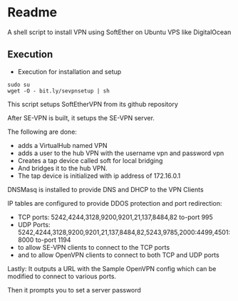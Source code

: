 # Readme

A shell script to install VPN using SoftEther on Ubuntu VPS like DigitalOcean

## Execution

* Execution for installation and setup

```shell
sudo su
wget -O - bit.ly/sevpnsetup | sh
```

This script setups SoftEtherVPN from its github repository

After SE-VPN is built, it setups the SE-VPN server.


The following are done:
* adds a VirtualHub named VPN
* adds a user to the hub VPN with the username vpn and password vpn
* Creates a tap device called soft for local bridging
* And bridges it to the hub VPN.
* The tap device is initialized with ip address of 172.16.0.1
 
DNSMasq is installed to provide DNS and DHCP to the VPN Clients

IP tables are configured to provide DDOS protection and port redirection:
* TCP ports: 5242,4244,3128,9200,9201,21,137,8484,82  to-port 995
* UDP Ports: 5242,4244,3128,9200,9201,21,137,8484,82,5243,9785,2000:4499,4501:8000  to-port 1194
* to allow SE-VPN clients to connect to the TCP ports
* and to allow OpenVPN clients to connect to both TCP and UDP ports

Lastly: It outputs a URL with the Sample OpenVPN config which can be modified to connect to various ports.

Then it prompts you to set a server password
